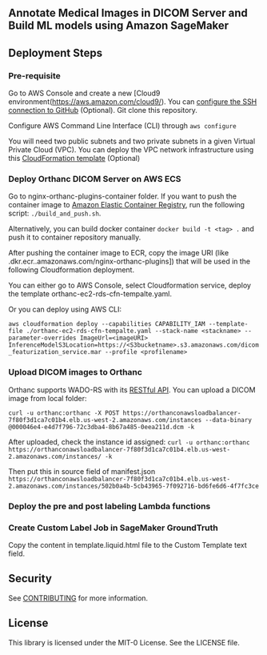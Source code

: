 ## Annotate Medical Images in DICOM Server and Build ML models using Amazon SageMaker

## Deployment Steps

### Pre-requisite

Go to AWS Console and create a new [Cloud9 environment(https://aws.amazon.com/cloud9/). You can [configure the SSH connection to GitHub](https://docs.github.com/en/free-pro-team@latest/github/authenticating-to-github/generating-a-new-ssh-key-and-adding-it-to-the-ssh-agent) (Optional). Git clone this repository.

Configure AWS Command Line Interface (CLI) through `aws configure`

You will need two public subnets and two private subnets in a given Virtual Private Cloud (VPC). You can deploy the VPC network infrastructure using this [CloudFormation template](https://docs.aws.amazon.com/codebuild/latest/userguide/cloudformation-vpc-template.html) (Optional)

### Deploy Orthanc DICOM Server on AWS ECS

Go to nginx-orthanc-plugins-container folder. If you want to push the container image to [Amazon Elastic Container Registry](https://aws.amazon.com/ecr/), run the following script: `./build_and_push.sh`. 

Alternatively, you can build docker container `docker build -t <tag> .` and push it to container repository manually. 

After pushing the container image to ECR, copy the image URI (like <AWS Account ID>.dkr.ecr.<AWS Region>.amazonaws.com/nginx-orthanc-plugins]) that will be used in the following Cloudformation deployment.

You can either go to AWS Console, select Cloudformation service, deploy the template orthanc-ec2-rds-cfn-tempalte.yaml. 

Or you can deploy using AWS CLI:

`aws cloudformation deploy --capabilities CAPABILITY_IAM --template-file ./orthanc-ec2-rds-cfn-tempalte.yaml --stack-name <stackname> --parameter-overrides ImageUrl=<imageURI> InferenceModelS3Location=https://<S3bucketname>.s3.amazonaws.com/dicom_featurization_service.mar --profile <profilename>`

### Upload DICOM images to Orthanc 

Orthanc supports WADO-RS with its [RESTful API](https://book.orthanc-server.com/users/rest.html). You can upload a DICOM image from local folder:

`curl -u orthanc:orthanc -X POST https://orthanconawsloadbalancer-7f80f3d1ca7c01b4.elb.us-west-2.amazonaws.com/instances --data-binary @000046e4-e4d7f796-72c3dba4-8b67a485-0eea211d.dcm -k`

After uploaded, check the instance id assigned:
`curl -u orthanc:orthanc https://orthanconawsloadbalancer-7f80f3d1ca7c01b4.elb.us-west-2.amazonaws.com/instances/ -k`

Then put this in source field of manifest.json
`https://orthanconawsloadbalancer-7f80f3d1ca7c01b4.elb.us-west-2.amazonaws.com/instances/502b0a4b-5cb43965-7f092716-bd6fe6d6-4f7fc3ce`

### Deploy the pre and post labeling Lambda functions


### Create Custom Label Job in SageMaker GroundTruth

Copy the content in template.liquid.html file to the Custom Template text field.


## Security

See [CONTRIBUTING](CONTRIBUTING.md#security-issue-notifications) for more information.

## License

This library is licensed under the MIT-0 License. See the LICENSE file.
